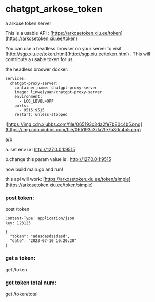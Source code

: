 # chatgpt_arkose_token

a arkose token server

This is a usable API : [https://arkosetoken.xiu.ee/token](https://arkosetoken.xiu.ee/token)

You can use a headless browser on your server to visit [http://sgp.xiu.ee/token.html](http://sgp.xiu.ee/token.html) . This will contribute a usable token for us.

the headless broswer docker:

```
services:
  chatgpt-proxy-server:
    container_name: chatgpt-proxy-server
    image: linweiyuan/chatgpt-proxy-server
    environment:
      - LOG_LEVEL=OFF
    ports:
      - 9515:9515
    restart: unless-stopped
```

![https://img.cdn.xiubbs.com/file/065193c3da2fe7b80c4b5.png](https://img.cdn.xiubbs.com/file/065193c3da2fe7b80c4b5.png)

a/b

a. set env url http://127.0.0.1:9515

b.change this param value is : http://127.0.0.1:9515



now build main.go and run!

this api will work: [https://arkosetoken.xiu.ee/token/simple](https://arkosetoken.xiu.ee/token/simple)

### post token:

post /token

```
Content-Type: application/json
key: 123123

{
  "token": "adasdasdasdasd",
  "date": "2023-07-10 10:20:20"
}
```

### get a token:

get /token

### get token total num:

get /token/total
